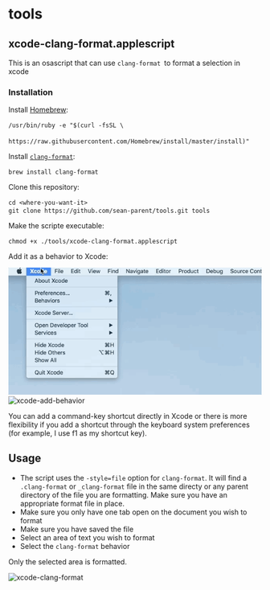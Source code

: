 # tools

## xcode-clang-format.applescript

This is an osascript that can use `clang-format `to format a selection in xcode

### Installation

Install [Homebrew](https://brew.sh/):

```
/usr/bin/ruby -e "$(curl -fsSL \
    https://raw.githubusercontent.com/Homebrew/install/master/install)"
```

Install [`clang-format`](https://clang.llvm.org/docs/ClangFormat.html):

```
brew install clang-format
```

Clone this repository:

```
cd <where-you-want-it>
git clone https://github.com/sean-parent/tools.git tools
```

Make the scripte executable:

```
chmod +x ./tools/xcode-clang-format.applescript
```

Add it as a behavior to Xcode:

![xcode-edit-behaviors](docs/images/xcode-edit-behaviors.gif)
![xcode-add-behavior](docs/images/xcode-add-behavior.gif)

You can add a command-key shortcut directly in Xcode or there is more flexibility if you add a shortcut through the keyboard system preferences (for example, I use f1 as my shortcut key).

## Usage

* The script uses the `-style=file` option for `clang-format`. It will find a `.clang-format` or `_clang-format` file in the same directy or any parent directory of the file you are formatting. Make sure you have an appropriate format file in place.
* Make sure you only have one tab open on the document you wish to format
* Make sure you have saved the file
* Select an area of text you wish to format
* Select the `clang-format` behavior

Only the selected area is formatted.

![xcode-clang-format](docs/images/xcode-clang-format.gif)
